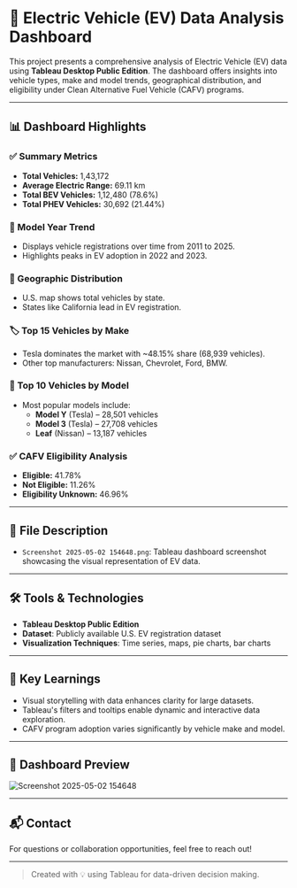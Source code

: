 # 🚗 Electric Vehicle (EV) Data Analysis Dashboard

This project presents a comprehensive analysis of Electric Vehicle (EV) data using **Tableau Desktop Public Edition**. The dashboard offers insights into vehicle types, make and model trends, geographical distribution, and eligibility under Clean Alternative Fuel Vehicle (CAFV) programs.

---

## 📊 Dashboard Highlights

### ✅ Summary Metrics
- **Total Vehicles:** 1,43,172  
- **Average Electric Range:** 69.11 km  
- **Total BEV Vehicles:** 1,12,480 (78.6%)  
- **Total PHEV Vehicles:** 30,692 (21.44%)

### 📅 Model Year Trend
- Displays vehicle registrations over time from 2011 to 2025.
- Highlights peaks in EV adoption in 2022 and 2023.

### 📍 Geographic Distribution
- U.S. map shows total vehicles by state.
- States like California lead in EV registration.

### 🏷️ Top 15 Vehicles by Make
- Tesla dominates the market with ~48.15% share (68,939 vehicles).
- Other top manufacturers: Nissan, Chevrolet, Ford, BMW.

### 🚗 Top 10 Vehicles by Model
- Most popular models include:
  - **Model Y** (Tesla) – 28,501 vehicles
  - **Model 3** (Tesla) – 27,708 vehicles
  - **Leaf** (Nissan) – 13,187 vehicles

### ✅ CAFV Eligibility Analysis
- **Eligible:** 41.78%
- **Not Eligible:** 11.26%
- **Eligibility Unknown:** 46.96%

---

## 📂 File Description

- `Screenshot 2025-05-02 154648.png`: Tableau dashboard screenshot showcasing the visual representation of EV data.

---

## 🛠 Tools & Technologies

- **Tableau Desktop Public Edition**
- **Dataset**: Publicly available U.S. EV registration dataset
- **Visualization Techniques**: Time series, maps, pie charts, bar charts

---

## 🧠 Key Learnings

- Visual storytelling with data enhances clarity for large datasets.
- Tableau's filters and tooltips enable dynamic and interactive data exploration.
- CAFV program adoption varies significantly by vehicle make and model.

---

## 📸 Dashboard Preview


![Screenshot 2025-05-02 154648](https://github.com/user-attachments/assets/0f08a07e-2d82-4cfd-8d7f-27ac9570d02d)

---

## 📬 Contact

For questions or collaboration opportunities, feel free to reach out!

---

> Created with 💡 using Tableau for data-driven decision making.
